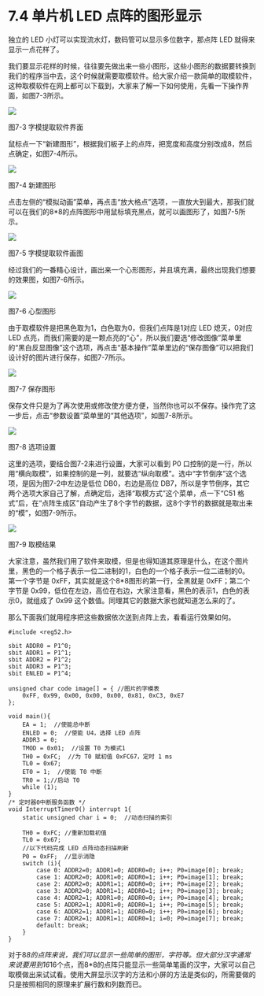 # 7.4 单片机 LED 点阵的图形显示

独立的 LED 小灯可以实现流水灯，数码管可以显示多位数字，那点阵 LED 就得来显示一点花样了。

我们要显示花样的时候，往往要先做出来一些小图形，这些小图形的数据要转换到我们的程序当中去，这个时候就需要取模软件。给大家介绍一款简单的取模软件，这种取模软件在网上都可以下载到，大家来了解一下如何使用，先看一下操作界面，如图7-3所示。

![](images/3.png)

图7-3 字模提取软件界面

鼠标点一下“新建图形”，根据我们板子上的点阵，把宽度和高度分别改成8，然后点确定，如图7-4所示。

![](images/4.png)

图7-4 新建图形

点击左侧的“模拟动画”菜单，再点击“放大格点”选项，一直放大到最大，那我们就可以在我们的8*8的点阵图形中用鼠标填充黑点，就可以画图形了，如图7-5所示。

![](images/5.png)

图7-5 字模提取软件画图

经过我们的一番精心设计，画出来一个心形图形，并且填充满，最终出现我们想要的效果图，如图7-6所示。

![](images/6.png)

图7-6 心型图形

由于取模软件是把黑色取为1，白色取为0，但我们点阵是1对应 LED 熄灭，0对应 LED 点亮，而我们需要的是一颗点亮的“心”，所以我们要选“修改图像”菜单里的“黑白反显图像”这个选项，再点击“基本操作”菜单里边的“保存图像”可以把我们设计好的图片进行保存，如图7-7所示。

![](images/7.png)

图7-7 保存图形

保存文件只是为了再次使用或修改使方便方便，当然你也可以不保存。操作完了这一步后，点击“参数设置”菜单里的“其他选项”，如图7-8所示。

![](images/8.png)

图7-8 选项设置

这里的选项，要结合图7-2来进行设置，大家可以看到 P0 口控制的是一行，所以用“横向取模”，如果控制的是一列，就要选“纵向取模”。选中“字节倒序”这个选项，是因为图7-2中左边是低位 DB0，右边是高位 DB7，所以是字节倒序，其它两个选项大家自己了解，点确定后，选择“取模方式”这个菜单，点一下“C51 格式”后，在“点阵生成区”自动产生了8个字节的数据，这8个字节的数据就是取出来的“模”，如图7-9所示。

![](images/9.png)

图7-9 取模结果

大家注意，虽然我们用了软件来取模，但是也得知道其原理是什么，在这个图片里，黑色的一个格子表示一位二进制的1，白色的一个格子表示一位二进制的0。第一个字节是 0xFF，其实就是这个8*8图形的第一行，全黑就是 0xFF；第二个字节是 0x99，低位在左边，高位在右边，大家注意看，黑色的表示1，白色的表示0，就组成了 0x99 这个数值。同理其它的数据大家也就知道怎么来的了。

那么下面我们就用程序把这些数据依次送到点阵上去，看看运行效果如何。

```
#include <reg52.h>

sbit ADDR0 = P1^0;
sbit ADDR1 = P1^1;
sbit ADDR2 = P1^2;
sbit ADDR3 = P1^3;
sbit ENLED = P1^4;

unsigned char code image[] = { //图片的字模表
    0xFF, 0x99, 0x00, 0x00, 0x00, 0x81, 0xC3, 0xE7
};

void main(){
    EA = 1;  //使能总中断
    ENLED = 0;  //使能 U4，选择 LED 点阵
    ADDR3 = 0;
    TMOD = 0x01;  //设置 T0 为模式1
    TH0 = 0xFC;  //为 T0 赋初值 0xFC67，定时 1 ms
    TL0 = 0x67;
    ET0 = 1;  //使能 T0 中断
    TR0 = 1;//启动 T0
    while (1);
}
/* 定时器0中断服务函数 */
void InterruptTimer0() interrupt 1{
    static unsigned char i = 0;  //动态扫描的索引
   
    TH0 = 0xFC; //重新加载初值
    TL0 = 0x67;
    //以下代码完成 LED 点阵动态扫描刷新
    P0 = 0xFF;  //显示消隐
    switch (i){
        case 0: ADDR2=0; ADDR1=0; ADDR0=0; i++; P0=image[0]; break;
        case 1: ADDR2=0; ADDR1=0; ADDR0=1; i++; P0=image[1]; break;
        case 2: ADDR2=0; ADDR1=1; ADDR0=0; i++; P0=image[2]; break;
        case 3: ADDR2=0; ADDR1=1; ADDR0=1; i++; P0=image[3]; break;
        case 4: ADDR2=1; ADDR1=0; ADDR0=0; i++; P0=image[4]; break;
        case 5: ADDR2=1; ADDR1=0; ADDR0=1; i++; P0=image[5]; break;
        case 6: ADDR2=1; ADDR1=1; ADDR0=0; i++; P0=image[6]; break;
        case 7: ADDR2=1; ADDR1=1; ADDR0=1; i=0; P0=image[7]; break;
        default: break;
    }
}
```

对于8*8的点阵来说，我们可以显示一些简单的图形，字符等。但大部分汉字通常来说要用到16*16个点，而8*8的点阵只能显示一些简单笔画的汉字，大家可以自己取模做出来试试看。使用大屏显示汉字的方法和小屏的方法是类似的，所需要做的只是按照相同的原理来扩展行数和列数而已。